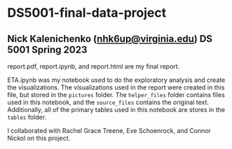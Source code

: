 # DS5001-final-data-project
## Nick Kalenichenko (nhk6up@virginia.edu) DS 5001 Spring 2023

report.pdf, report.ipynb, and report.html are my final report. 

ETA.ipynb was my notebook used to do the exploratory analysis and create the visualizations. The visualizations used in the report were created in this file, but stored in the `pictures` folder. The `helper_files` folder contains files used in this notebook, and the `source_files` contains the original text. Additionally, all of the primary tables used in this notebook are stores in the `tables` folder.

I collaborated with Rachel Grace Treene, Eve Schoenrock, and Connor Nickol on this project.
